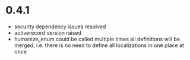 # 0.4.1
* security dependency issues resolved
* activerecord version raised 
* humanize_enum could be called multiple times all definitions will be merged, i.e. there is no need to define all localizations in one place at once 